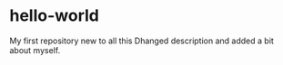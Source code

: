 # hello-world
My first repository
new to all this 
Dhanged description and added a bit about myself.
